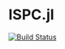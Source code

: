 # ISPC.jl

[![Build Status](https://travis-ci.org/damiendr/ISPC.jl.jl.svg?branch=master)](https://travis-ci.org/damiendr/ISPC.jl.jl)

